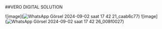##VERO DIGITAL SOLUTION

![image](![WhatsApp Görsel 2024-09-02 saat 17 42 21_caab6c77](https://github.com/user-attachments/assets/a4cd8d22-9bde-4916-9927-92d1da960fd1))
![image](![WhatsApp Görsel 2024-09-02 saat 17 42 26_008f0027](https://github.com/user-attachments/assets/e0b96676-9f0c-44e3-af54-144153092932))

